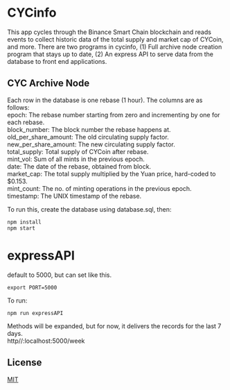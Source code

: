# CYCinfo

This app cycles through the Binance Smart Chain blockchain and reads events to collect historic data of the total supply and market cap of CYCoin, and more. There are two programs in cycinfo, (1) Full archive node creation program that stays up to date, (2) An express API to serve data from the database to front end applications.

## CYC Archive Node

Each row in the database is one rebase (1 hour). The columns are as follows:  
epoch: The rebase number starting from zero and incrementing by one for each rebase.  
block_number: The block number the rebase happens at.  
old_per_share_amount: The old circulating supply factor.  
new_per_share_amount: The new circulating supply factor.  
total_supply: Total supply of CYCoin after rebase.  
mint_vol: Sum of all mints in the previous epoch.  
date: The date of the rebase, obtained from block.  
market_cap: The total supply multiplied by the Yuan price, hard-coded to $0.153.  
mint_count: The no. of minting operations in the previous epoch.  
timestamp: The UNIX timestamp of the rebase.  

To run this, create the database using database.sql, then:
```
npm install  
npm start
```

# expressAPI

default to 5000, but can set like this.
```
export PORT=5000
```

To run:
```
npm run expressAPI
```

Methods will be expanded, but for now, it delivers the records for the last 7 days.  
http//:localhost:5000/week

## License

[MIT](https://choosealicense.com/licenses/mit/)
